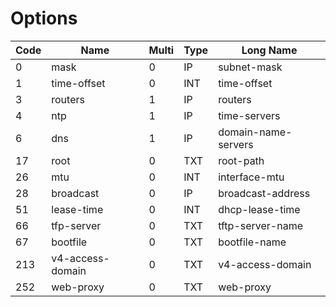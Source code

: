 # Options

| Code | Name             | Multi | Type | Long Name           |
|------|------------------|-------|------|---------------------|
| 0    | mask             | 0     | IP   | subnet-mask         |
| 1    | time-offset      | 0     | INT  | time-offset         |
| 3    | routers          | 1     | IP   | routers             |
| 4    | ntp              | 1     | IP   | time-servers        |
| 6    | dns              | 1     | IP   | domain-name-servers |
| 17   | root             | 0     | TXT  | root-path           |
| 26   | mtu              | 0     | INT  | interface-mtu       |
| 28   | broadcast        | 0     | IP   | broadcast-address   |
| 51   | lease-time       | 0     | INT  | dhcp-lease-time     |
| 66   | tfp-server       | 0     | TXT  | tftp-server-name    |
| 67   | bootfile         | 0     | TXT  | bootfile-name       |
| 213  | v4-access-domain | 0     | TXT  | v4-access-domain    |
| 252  | web-proxy        | 0     | TXT  | web-proxy           |
